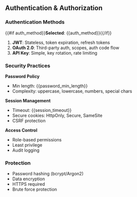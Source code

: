 ## Authentication & Authorization

### Authentication Methods

{{#if auth_method}}**Selected**: {{auth_method}}{{/if}}

1. **JWT**: Stateless, token expiration, refresh tokens
2. **OAuth 2.0**: Third-party auth, scopes, auth code flow
3. **API Key**: Simple, key rotation, rate limiting

### Security Practices

**Password Policy**
- Min length: {{password_min_length}}
- Complexity: uppercase, lowercase, numbers, special chars

**Session Management**
- Timeout: {{session_timeout}}
- Secure cookies: HttpOnly, Secure, SameSite
- CSRF protection

**Access Control**
- Role-based permissions
- Least privilege
- Audit logging

### Protection

- Password hashing (bcrypt/Argon2)
- Data encryption
- HTTPS required
- Brute force protection
